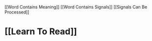 [[Word Contains Meaning]]
[[Word Contains Signals]]
[[Signals Can Be Processed]]

# [[Learn To Read]]